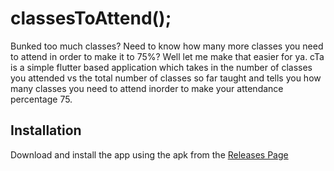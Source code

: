 # classesToAttend();

Bunked too much classes? Need to know how many more classes you need to attend in order to make it to 75%? Well let me make that easier for ya.
cTa is a simple flutter based application which takes in the number of classes you attended vs the total number of classes so far taught and tells you how many classes you need to attend inorder to make your attendance percentage 75.

## Installation

Download and install the app using the apk from the
[Releases Page](#)

